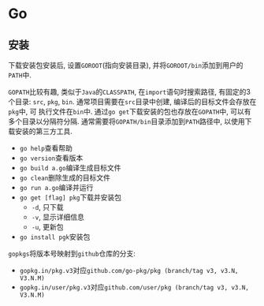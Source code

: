 # Go

## 安装

下载安装包安装后, 设置`GOROOT`(指向安装目录), 并将`GOROOT/bin`添加到用户的`PATH`中.

`GOPATH`比较有趣, 类似于`Java`的`CLASSPATH`, 在`import`语句时搜索路径, 有固定的3个目录:
`src`, `pkg`, `bin`. 通常项目需要在`src`目录中创建, 编译后的目标文件会存放在`pkg`中, 可
执行文件在`bin`中. 通过`go get`下载安装的包也存放在`GOPATH`中, 可以有多个目录以分隔符分隔.
通常需要将`GOPATH/bin`目录添加到`PATH`路径中, 以使用下载安装的第三方工具.

* `go help`查看帮助
* `go version`查看版本
* `go build a.go`编译生成目标文件
* `go clean`删除生成的目标文件
* `go run a.go`编译并运行
* `go get [flag] pkg`下载并安装包
  * `-d`, 只下载
  * `-v`, 显示详细信息
  * `-u`, 更新包
* `go install pgk`安装包

`gopkgs`将版本号映射到`github`仓库的分支:

* `gopkg.in/pkg.v3`对应`github.com/go-pkg/pkg (branch/tag v3, v3.N, V3.N.M)`
* `gopkg.in/user/pkg.v3`对应`github.com/user/pkg (branch/tag v3, v3.N, V3.N.M)`
